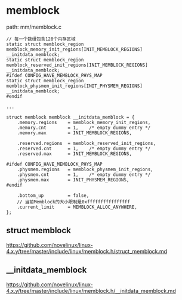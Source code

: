 memblock
========================================

path: mm/memblock.c
```
// 每一个数组包含128个内存区域
static struct memblock_region memblock_memory_init_regions[INIT_MEMBLOCK_REGIONS] __initdata_memblock;
static struct memblock_region memblock_reserved_init_regions[INIT_MEMBLOCK_REGIONS] __initdata_memblock;
#ifdef CONFIG_HAVE_MEMBLOCK_PHYS_MAP
static struct memblock_region memblock_physmem_init_regions[INIT_PHYSMEM_REGIONS] __initdata_memblock;
#endif

...

struct memblock memblock __initdata_memblock = {
    .memory.regions    = memblock_memory_init_regions,
    .memory.cnt        = 1,    /* empty dummy entry */
    .memory.max        = INIT_MEMBLOCK_REGIONS,

    .reserved.regions  = memblock_reserved_init_regions,
    .reserved.cnt      = 1,    /* empty dummy entry */
    .reserved.max      = INIT_MEMBLOCK_REGIONS,

#ifdef CONFIG_HAVE_MEMBLOCK_PHYS_MAP
    .physmem.regions   = memblock_physmem_init_regions,
    .physmem.cnt       = 1,    /* empty dummy entry */
    .physmem.max       = INIT_PHYSMEM_REGIONS,
#endif

    .bottom_up         = false,
    // 当前Memblock的大小限制是0xffffffffffffffff
    .current_limit     = MEMBLOCK_ALLOC_ANYWHERE,
};
```

struct memblock
----------------------------------------

https://github.com/novelinux/linux-4.x.y/tree/master/include/linux/memblock.h/struct_memblock.md

__initdata_memblock
----------------------------------------

https://github.com/novelinux/linux-4.x.y/tree/master/include/linux/memblock.h/__initdata_memblock.md
